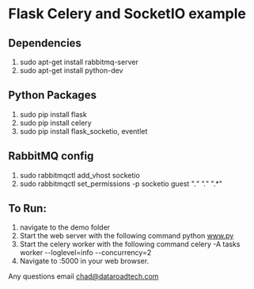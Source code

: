 # Flask Celery and SocketIO example

 
## Dependencies
  1. sudo apt-get install rabbitmq-server
  2. sudo apt-get install python-dev

## Python Packages
  1. sudo pip install flask
  2. sudo pip install celery
  3. sudo pip install flask_socketio, eventlet
  
## RabbitMQ config
  1. sudo rabbitmqctl add_vhost socketio
  2. sudo rabbitmqctl set_permissions -p socketio guest ".*" ".*" ".*"

## To Run:
  1. navigate to the demo folder
  2. Start the web server with the following command
    python www.py
  3. Start the celery worker with the following command
    celery -A tasks worker --loglevel=info --concurrency=2
  4. Navigate to <HOST>:5000 in your web browser.
  
  
Any questions email chad@dataroadtech.com
